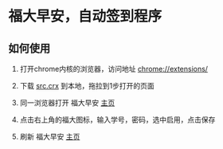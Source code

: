 # 福大早安，自动签到程序

## 如何使用

1. 打开chrome内核的浏览器，访问地址 [chrome://extensions/](chrome://extensions/)

2. 下载 [src.crx](src.crx) 到本地，拖拉到1步打开的页面

3. 同一浏览器打开 福大早安 [主页](http://zao.fzu4.com/)

4. 点击右上角的福大图标，输入学号，密码，选中启用，点击保存

5. 刷新 福大早安 [主页](http://zao.fzu4.com/)
